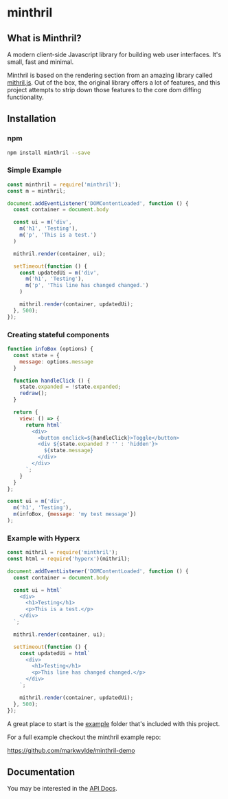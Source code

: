 minthril
========

## What is Minthril?

A modern client-side Javascript library for building web user interfaces. It's small, fast and minimal.

Minthril is based on the rendering section from an amazing library called [mithril.js](https://github.com/MithrilJS/mithril.js). Out of the box, the original library offers a lot of features, and this project attempts to strip down those features to the core dom diffing functionality.

## Installation
### npm

```bash
npm install minthril --save
```

### Simple Example
```javascript
const minthril = require('minthril');
const m = minthril;

document.addEventListener('DOMContentLoaded', function () {
  const container = document.body

  const ui = m('div',
    m('h1', 'Testing'),
    m('p', 'This is a test.')
  )

  mithril.render(container, ui);

  setTimeout(function () {
    const updatedUi = m('div',
      m('h1', 'Testing'),
      m('p', 'This line has changed changed.')
    )

    mithril.render(container, updatedUi);
  }, 500);
});
```

### Creating stateful components
```javascript
function infoBox (options) {
  const state = {
    message: options.message
  }

  function handleClick () {
    state.expanded = !state.expanded;
    redraw();
  }

  return {
    view: () => {
      return html`
        <div>
          <button onclick=${handleClick}>Toggle</button>
          <div ${state.expanded ? '' : 'hidden'}>
            ${state.message}
          </div>
        </div>
      `;
    }
  }
};

const ui = m('div',
  m('h1', 'Testing'),
  m(infoBox, {message: 'my test message'})
);
```

### Example with Hyperx
```javascript
const mithril = require('minthril');
const html = require('hyperx')(mithril);

document.addEventListener('DOMContentLoaded', function () {
  const container = document.body

  const ui = html`
    <div>
      <h1>Testing</h1>
      <p>This is a test.</p>
    </div>
  `;

  mithril.render(container, ui);

  setTimeout(function () {
    const updatedUi = html`
      <div>
        <h1>Testing</h1>
        <p>This line has changed changed.</p>
      </div>
    `;

    mithril.render(container, updatedUi);
  }, 500);
});
```

A great place to start is the [example](./example) folder that's included with this project.

For a full example checkout the minthril example repo:

https://github.com/markwylde/minthril-demo

## Documentation

You may be interested in the [API Docs](./docs/render.md).
